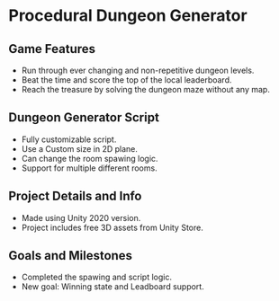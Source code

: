 # Procedural Dungeon Generator
## Game Features
  - Run through ever changing and non-repetitive dungeon levels.
  - Beat the time and score the top of the local leaderboard.
  - Reach the treasure by solving the dungeon maze without any map.
 
## Dungeon Generator Script
  - Fully customizable script.
  - Use a Custom size in 2D plane.
  - Can change the room spawing logic.
  - Support for multiple different rooms.
  
## Project Details and Info
  - Made using Unity 2020 version.
  - Project includes free 3D assets from Unity Store.
  
## Goals and Milestones
  - Completed the spawing and script logic.
  - New goal: Winning state and Leadboard support.
